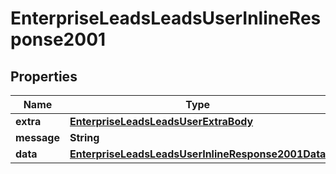 # EnterpriseLeadsLeadsUserInlineResponse2001

## Properties
Name | Type | Description | Notes
------------ | ------------- | ------------- | -------------
**extra** | [**EnterpriseLeadsLeadsUserExtraBody**](EnterpriseLeadsLeadsUserExtraBody.md) |  |  [optional]
**message** | **String** |  |  [optional]
**data** | [**EnterpriseLeadsLeadsUserInlineResponse2001Data**](EnterpriseLeadsLeadsUserInlineResponse2001Data.md) |  |  [optional]
